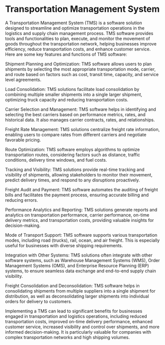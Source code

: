 # Transportation Management System

A Transportation Management System (TMS) is a software solution designed to streamline and optimize transportation operations in the logistics and supply chain management process. TMS software provides tools and functionalities to plan, execute, and monitor the movement of goods throughout the transportation network, helping businesses improve efficiency, reduce transportation costs, and enhance customer service. Here are some key features and functions of TMS software:

Shipment Planning and Optimization: TMS software allows users to plan shipments by selecting the most appropriate transportation mode, carrier, and route based on factors such as cost, transit time, capacity, and service level agreements.

Load Consolidation: TMS solutions facilitate load consolidation by combining multiple smaller shipments into a single larger shipment, optimizing truck capacity and reducing transportation costs.

Carrier Selection and Management: TMS software helps in identifying and selecting the best carriers based on performance metrics, rates, and historical data. It also manages carrier contracts, rates, and relationships.

Freight Rate Management: TMS solutions centralize freight rate information, enabling users to compare rates from different carriers and negotiate favorable pricing.

Route Optimization: TMS software employs algorithms to optimize transportation routes, considering factors such as distance, traffic conditions, delivery time windows, and fuel costs.

Tracking and Visibility: TMS solutions provide real-time tracking and visibility of shipments, allowing stakeholders to monitor their movement, predict delivery times, and respond to any disruptions proactively.

Freight Audit and Payment: TMS software automates the auditing of freight bills and facilitates the payment process, ensuring accurate billing and reducing errors.

Performance Analytics and Reporting: TMS solutions generate reports and analytics on transportation performance, carrier performance, on-time delivery metrics, and transportation costs, providing valuable insights for decision-making.

Mode of Transport Support: TMS software supports various transportation modes, including road (trucks), rail, ocean, and air freight. This is especially useful for businesses with diverse shipping requirements.

Integration with Other Systems: TMS solutions often integrate with other software systems, such as Warehouse Management Systems (WMS), Order Management Systems (OMS), and Enterprise Resource Planning (ERP) systems, to ensure seamless data exchange and end-to-end supply chain visibility.

Freight Consolidation and Deconsolidation: TMS software helps in consolidating shipments from multiple suppliers into a single shipment for distribution, as well as deconsolidating larger shipments into individual orders for delivery to customers.

Implementing a TMS can lead to significant benefits for businesses engaged in transportation and logistics operations, including reduced transportation costs, improved on-time delivery performance, enhanced customer service, increased visibility and control over shipments, and more informed decision-making. It is particularly valuable for companies with complex transportation networks and high shipping volumes.
